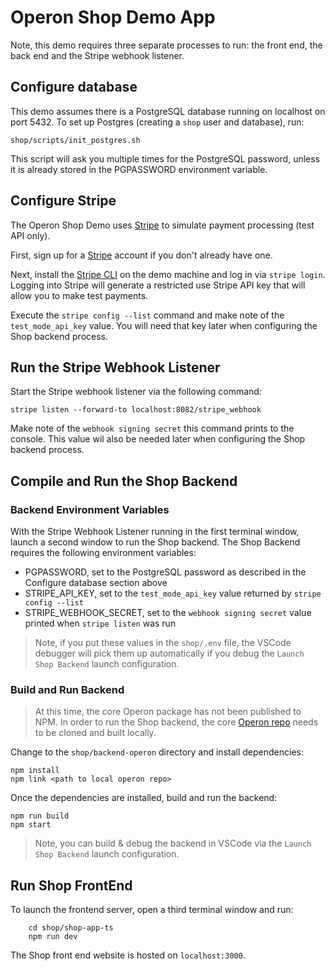 # Operon Shop Demo App

Note, this demo requires three separate processes to run: the front end, the back end and the Stripe webhook listener.


## Configure database

This demo assumes there is a PostgreSQL database running on localhost on port 5432. 
To set up Postgres (creating a `shop` user and database), run:

```shell
shop/scripts/init_postgres.sh
```

This script will ask you multiple times for the PostgreSQL password, unless it is already stored in the PGPASSWORD environment variable.

## Configure Stripe 

The Operon Shop Demo uses [Stripe](https://stripe.com/) to simulate payment processing (test API only).

First, sign up for a [Stripe](https://stripe.com/) account if you don't already have one.

Next, install the [Stripe CLI](https://stripe.com/docs/stripe-cli) on the demo machine and log in via `stripe login`.
Logging into Stripe will generate a restricted use Stripe API key that will allow you to make test payments.

Execute the `stripe config --list` command and make note of the `test_mode_api_key` value. 
You will need that key later when configuring the Shop backend process.

## Run the Stripe Webhook Listener

Start the Stripe webhook listener via the following command:

```shell
stripe listen --forward-to localhost:8082/stripe_webhook
```

Make note of the `webhook signing secret` this command prints to the console. 
This value wil also be needed later when configuring the Shop backend process.

## Compile and Run the Shop Backend

### Backend Environment Variables 

With the Stripe Webhook Listener running in the first terminal window, launch a second window to run the Shop backend.
The Shop Backend requires the following environment variables:

* PGPASSWORD, set to the PostgreSQL password as described in the Configure database section above
* STRIPE_API_KEY, set to the `test_mode_api_key` value returned by `stripe config --list`
* STRIPE_WEBHOOK_SECRET, set to the `webhook signing secret` value printed when `stripe listen` was run

> Note, if you put these values in the `shop/.env` file, the VSCode debugger will pick them up automatically if you 
> debug the `Launch Shop Backend` launch configuration.

### Build and Run Backend

> At this time, the core Operon package has not been published to NPM. In order to run the Shop backend,
> the core [Operon repo](https://github.com/dbos-inc/operon) needs to be cloned and built locally.

Change to the `shop/backend-operon` directory and install dependencies:

```shell
npm install
npm link <path to local operon repo>
```

Once the dependencies are installed, build and run the backend:

```shell
npm run build
npm start
```

> Note, you can build & debug the backend in VSCode via the `Launch Shop Backend` launch configuration.

## Run Shop FrontEnd

To launch the frontend server, open a third terminal window and run:

```shell
    cd shop/shop-app-ts
    npm run dev
```

The Shop front end website is hosted on `localhost:3000`. 